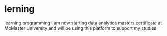 # lerning
learning programming 
I am now starting data analytics masters certificate at McMaster University and will be using this platform to support my studies
